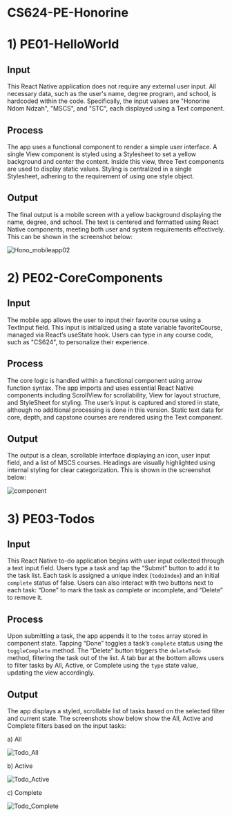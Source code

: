 # CS624-PE-Honorine

# 1) PE01-HelloWorld

## Input
This React Native application does not require any external user input. All necessary data, such as the user's name, 
degree program, and school, is hardcoded within the code. Specifically, the input values are "Honorine Ndom Ndzah", "MSCS", and "STC", each displayed using a Text component.

## Process
The app uses a functional component to render a simple user interface. A single View component is styled using a Stylesheet to set a yellow background and center the content. 
Inside this view, three Text components are used to display static values. Styling is centralized in a single Stylesheet, adhering to the requirement of using one style object.

## Output
The final output is a mobile screen with a yellow background displaying the name, degree, and school. The text is centered and formatted using React Native components, meeting both user and system requirements effectively. This can be shown in the screenshot below:




![Hono_mobileapp02](https://github.com/user-attachments/assets/194168f6-1bce-4e38-a4b9-db924bc79204)





# 2) PE02-CoreComponents

## Input
The mobile app allows the user to input their favorite course using a TextInput field.
This input is initialized using a state variable favoriteCourse, managed via React’s useState hook.
Users can type in any course code, such as "CS624", to personalize their experience.

## Process
The core logic is handled within a functional component using arrow function syntax. 
The app imports and uses essential React Native components including ScrollView for scrollability, View for layout structure, and StyleSheet for styling. 
The user’s input is captured and stored in state, although no additional processing is done in this version. 
Static text data for core, depth, and capstone courses are rendered using the Text component.

## Output 
The output is a clean, scrollable interface displaying an icon, user input field, and a list of MSCS courses.
Headings are visually highlighted using internal styling for clear categorization. This is shown in the screenshot below:



![component](https://github.com/user-attachments/assets/02ac0746-9de6-4c38-8a13-6f8d6a99c694)





# 3) PE03-Todos


## Input

This React Native to-do application begins with user input collected through a text input field. Users type a task and tap the “Submit” button to add it to the task list.
Each task is assigned a unique index (`todoIndex`) and an initial `complete` status of false. Users can also interact with two buttons next to each task: “Done” to mark the task as complete or incomplete, and “Delete” to remove it.


## Process

Upon submitting a task, the app appends it to the `todos` array stored in component state. Tapping “Done” toggles a task’s `complete` status using the `toggleComplete` method. The “Delete” button triggers the `deleteTodo` method, filtering the task out of the list. A tab bar at the bottom allows users to filter tasks by All, Active, or Complete using the `type` state value, updating the view accordingly.

## Output

The app displays a styled, scrollable list of tasks based on the selected filter and current state. The screenshots show below show the All, Active and Complete filters based on the input tasks:

a) All


![Todo_All](https://github.com/user-attachments/assets/82362953-bedc-41f6-a8bc-4afd143dd2c8)



b) Active



![Todo_Active](https://github.com/user-attachments/assets/deae2f7c-82b1-43fd-b7b8-6086b320a28c)





c) Complete

![Todo_Complete](https://github.com/user-attachments/assets/e31ee834-5d8a-4039-9a79-d171dcce6110)





